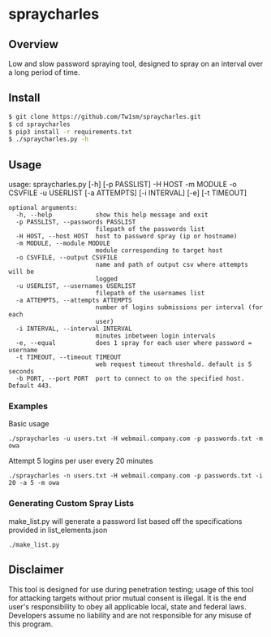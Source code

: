 spraycharles
======
## Overview ##
Low and slow password spraying tool, designed to spray on an interval over a long period of time.

## Install ##
```bash
$ git clone https://github.com/Tw1sm/spraycharles.git
$ cd spraycharles
$ pip3 install -r requirements.txt
$ ./spraycharles.py -h
```

## Usage ##
usage: spraycharles.py [-h] [-p PASSLIST] -H HOST -m MODULE -o CSVFILE -u USERLIST 
                           [-a ATTEMPTS] [-i INTERVAL] [-e] [-t TIMEOUT]

```
optional arguments:
  -h, --help            show this help message and exit
  -p PASSLIST, --passwords PASSLIST
                        filepath of the passwords list
  -H HOST, --host HOST  host to password spray (ip or hostname)
  -m MODULE, --module MODULE
                        module corresponding to target host
  -o CSVFILE, --output CSVFILE
                        name and path of output csv where attempts will be
                        logged
  -u USERLIST, --usernames USERLIST
                        filepath of the usernames list
  -a ATTEMPTS, --attempts ATTEMPTS
                        number of logins submissions per interval (for each
                        user)
  -i INTERVAL, --interval INTERVAL
                        minutes inbetween login intervals
  -e, --equal           does 1 spray for each user where password = username
  -t TIMEOUT, --timeout TIMEOUT
                        web request timeout threshold. default is 5 seconds
  -b PORT, --port PORT  port to connect to on the specified host. Default 443.
```
### Examples ###
Basic usage
```
./spraycharles -u users.txt -H webmail.company.com -p passwords.txt -m owa
```
Attempt 5 logins per user every 20 minutes
```
./spraycharles -n users.txt -H webmail.company.com -p passwords.txt -i 20 -a 5 -m owa
```


### Generating Custom Spray Lists ###
make_list.py will generate a password list based off the specifications provided in list_elements.json
```
./make_list.py
```


## Disclaimer ##
This tool is designed for use during penetration testing; usage of this tool for attacking targets without prior mutual consent is illegal. It is the end user's responsibility to obey all applicable local, state and federal laws. Developers assume no liability and are not responsible for any misuse of this program.
